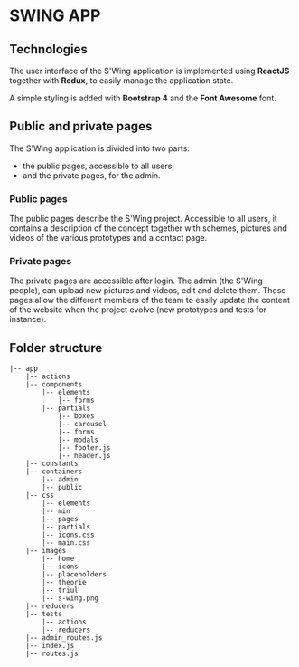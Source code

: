 SWING APP
=========

Technologies
------------

The user interface of the S'Wing application is implemented using **ReactJS** together with **Redux**, to easily manage the application state.

A simple styling is added with **Bootstrap 4** and the **Font Awesome** font.


Public and private pages
------------------------

The S'Wing application is divided into two parts:
 - the public pages, accessible to all users;
 - and the private pages, for the admin.


### Public pages
The public pages describe the S'Wing project. Accessible to all users, it contains a description of the concept together with schemes, pictures and videos of the various prototypes and a contact page.


### Private pages
The private pages are accessible after login. The admin (the S'Wing people), can upload new pictures and videos, edit and delete them. Those pages allow the different members of the team to easily update the content of the website when the project evolve (new prototypes and tests for instance).


Folder structure
----------------

```
|-- app
    |-- actions
    |-- components
        |-- elements
            |-- forms
        |-- partials
            |-- boxes
            |-- carousel
            |-- forms
            |-- modals
            |-- footer.js
            |-- header.js
    |-- constants
    |-- containers
        |-- admin
        |-- public
    |-- css
        |-- elements
        |-- min
        |-- pages
        |-- partials
        |-- icons.css
        |-- main.css
    |-- images
        |-- home
        |-- icons
        |-- placeholders
        |-- theorie
        |-- triul
        |-- s-wing.png
    |-- reducers
    |-- tests
        |-- actions
        |-- reducers
    |-- admin_routes.js
    |-- index.js
    |-- routes.js
```
